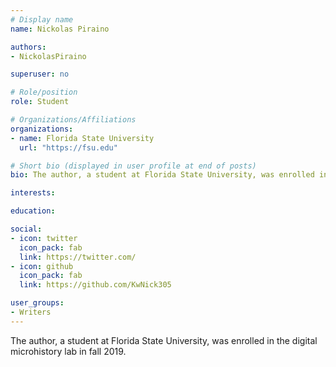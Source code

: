 ```yaml
---
# Display name
name: Nickolas Piraino

authors:
- NickolasPiraino

superuser: no

# Role/position
role: Student

# Organizations/Affiliations
organizations:
- name: Florida State University
  url: "https://fsu.edu"

# Short bio (displayed in user profile at end of posts)
bio: The author, a student at Florida State University, was enrolled in the digital microhistory lab in fall 2019.

interests:

education:

social:
- icon: twitter
  icon_pack: fab
  link: https://twitter.com/
- icon: github
  icon_pack: fab
  link: https://github.com/KwNick305

user_groups:
- Writers
---
```

The author, a student at Florida State University, was enrolled in the digital microhistory lab in fall 2019.


